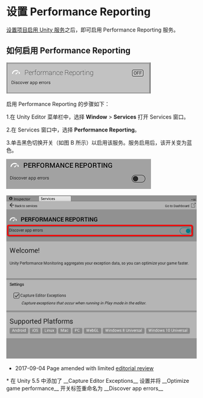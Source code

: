 # 设置 Performance Reporting

[设置项目启用 Unity 服务](SettingUpProjectServices.html)之后，即可启用 Performance Reporting 服务。

## 如何启用 Performance Reporting

![图 A：Services 窗口中的 Performance Reporting](../uploads/Main/SettingUpPerformanceReporting1.png)

启用 Performance Reporting 的步骤如下：

1.在 Unity Editor 菜单栏中，选择 __Window__ > __Services__ 打开 Services 窗口。

2.在 Services 窗口中，选择 __Performance Reporting__。

3.单击黑色切换开关（如图 B 所示）以启用该服务。服务启用后，该开关变为蓝色。

![图 B：Performance Reporting 的切换开关](../uploads/Main/SettingUpPerformanceReporting2.png)

![切换 __Discover app errors__ 以启用 Performance Reporting](../uploads/Main/UnityPerformanceReportingSettingUp.png)

* <span class="page-edit">2017-09-04  Page amended with limited [editorial review](DocumentationEditorialReview.html)
</span>
* <span class="page-history">在 Unity 5.5 中添加了 __Capture Editor Exceptions__ 设置并将 __Optimize game performance__ 开关标签重命名为 __Discover app errors__</span>
